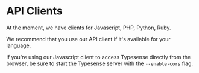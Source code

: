 # API Clients
At the moment, we have clients for Javascript, PHP, Python, Ruby.

We recommend that you use our API client if it's available for your language.

<Tabs :tabs="['JavaScript','Php','Python','Ruby']">
  <template v-slot:JavaScript>

```js
// Node.js
npm install typesense

// Browser
<script src="dist/typesense.min.js"></script>
```

  </template>

  <template v-slot:Php>

```php
composer require typesense/typesense-php
```

  </template>
  <template v-slot:Python>

```py
pip install typesense
```

  </template>
  <template v-slot:Ruby>

```rb
gem install typesense
```

  </template>
</Tabs>

If you're using our Javascript client to access Typesense directly from the browser, be sure to start the Typesense server with the `--enable-cors` flag.